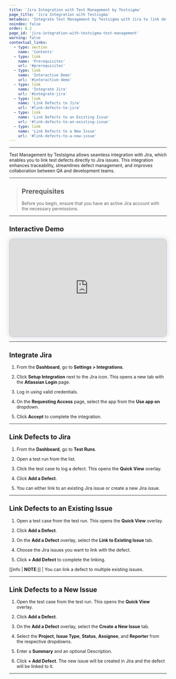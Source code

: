 ```yaml
---
title: 'Jira Integration with Test Management by Testsigma'
page_title: 'Jira Integration with Testsigma'
metadesc: 'Integrate Test Management by Testsigma with Jira to link defects to issues, enhance traceability, streamline defect management, and boost team collaboration'
noindex: false
order: 8.2
page_id: 'jira-integration-with-testsigma-test-management'
warning: false
contextual_links:
  - type: section
    name: 'Contents'
  - type: link
    name: 'Prerequisites'
    url: '#prerequisites'
  - type: link
    name: 'Interactive Demo'
    url: '#interactive-demo'
  - type: link
    name: 'Integrate Jira'
    url: '#integrate-jira'
  - type: link
    name: 'Link Defects to Jira'
    url: '#link-defects-to-jira'
  - type: link
    name: 'Link Defects to an Existing Issue'
    url: '#link-defects-to-an-existing-issue'
  - type: link
    name: 'Link Defects to a New Issue'
    url: '#link-defects-to-a-new-issue'
---
```


---

Test Management by Testsigma allows seamless integration with Jira, which enables you to link test defects directly to Jira issues. This integration enhances traceability, streamlines defect management, and improves collaboration between QA and development teams.

---

> ## **Prerequisites**
>
> Before you begin, ensure that you have an active Jira account with the necessary permissions.

---

## **Interactive Demo**

<div>
  <script async src="https://js.storylane.io/js/v2/storylane.js"></script>
  <div class="sl-embed" style="position:relative;padding-bottom:calc(57.41% + 25px);width:100%;height:0;transform:scale(1)">
    <iframe loading="lazy" class="sl-demo" src="https://app.storylane.io/demo/52pdruqngdxp?embed=inline" name="sl-embed" allow="fullscreen" allowfullscreen style="position:absolute;top:0;left:0;width:100%!important;height:100%!important;border:1px solid rgba(63,95,172,0.35);box-shadow: 0px 0px 18px rgba(26, 19, 72, 0.15);border-radius:10px;box-sizing:border-box;"></iframe>
  </div>
</div>

---

## **Integrate Jira**

1. From the **Dashboard**, go to **Settings > Integrations**.

2. Click **Setup Integration** next to the Jira icon. This opens a new tab with the **Atlassian Login** page.

3. Log in using valid credentials.

4. On the **Requesting Access** page, select the app from the **Use app on** dropdown.

5. Click **Accept** to complete the integration.

---

## **Link Defects to Jira**

1. From the **Dashboard**, go to **Test Runs**.

2. Open a test run from the list.

3. Click the test case to log a defect. This opens the **Quick View** overlay.

4. Click **Add a Defect**.

5. You can either link to an existing Jira issue or create a new Jira issue.

---

## **Link Defects to an Existing Issue**

1. Open a test case from the test run. This opens the **Quick View** overlay.

2. Click **Add a Defect**.

3. On the **Add a Defect** overlay, select the **Link to Existing Issue** tab.

4. Choose the Jira issues you want to link with the defect.

5. Click **+ Add Defect** to complete the linking.

[[info | **NOTE**:]]
| You can link a defect to multiple existing issues.

---

## **Link Defects to a New Issue**

1. Open the test case from the test run. This opens the **Quick View** overlay.

2. Click **Add a Defect**.

3. On the **Add a Defect** overlay, select the **Create a New Issue** tab.

4. Select the **Project**, **Issue Type**, **Status**, **Assignee**, and **Reporter** from the respective dropdowns.

5. Enter a **Summary** and an optional Description.

6. Click **+ Add Defect**. The new issue will be created in Jira and the defect will be linked to it.

---
